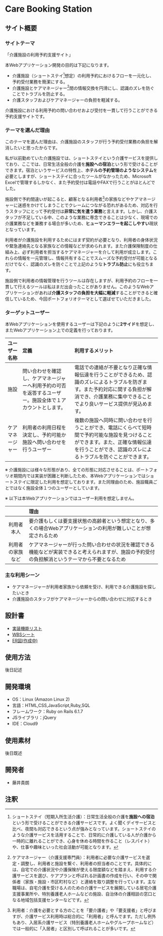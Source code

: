 # Care Booking Station

## サイト概要
### サイトテーマ
「介護施設の利用予約支援サイト」

本Webアプリケーション開発の目的は下記になります。
- 介護施設（ショートステイ[^1]想定）の利用予約におけるフローを一元化し、予約受付業務を簡潔にする。
- 介護施設とケアマネージャー[^2]間の情報交換を円滑にし、認識のズレを防ぐことでトラブルを防止する。
- 介護スタッフおよびケアマネージャーの負担を軽減する。

介護施設における利用予約の問い合わせおよび受付を一貫して行うことができる予約支援サイトです。

### テーマを選んだ理由
このテーマを選んだ理由は、介護施設のスタッフが行う予約受付業務の負担を解消したいと思ったからです。

私が以前勤めていた介護施設では、ショートステイという介護サービスを提供しており、ここでは、日常生活全般の介護を**施設への宿泊**という形で受けることができます。宿泊というサービスの特性上、**ホテルの予約管理のようなシステム**を必要としますが、ショートステイに合ったツールがなかったため、Microsoft Excelで管理するしかなく、また予約受付は電話やFAXで行うことがほとんどでした。

施設側で予約間違いが起こると、顧客となる利用者[^3]の家族などやケアマネージャーに迷惑をかけてしまうことでクレームにつながる恐れがあるため、対応を行うスタッフにとって予約受付は**非常に気を遣う業務**と言えます。しかし、介護スタッフが不足している中、このような業務に専念できることは少なく、現場での介護業務などを兼務する場合が多いため、**ヒューマンエラーを起こしやすい**現状となっています。

利用者が介護施設を利用するためにはまず契約が必要となり、利用者の身体状況や緊急連絡先となる家族などの情報などが求められます。また介護保険制度の仕組み上、必ず利用者を担当するケアマネージャーを介して利用が成立します。これらの情報を一元管理し、情報共有することでスムーズな予約受付が可能となるだけでなく、認識のズレを防ぐことで上記のような**トラブル防止**にも役立ちます。

施設側で利用者の情報管理を行うツールは存在しますが、利用予約のフローを一貫して行えるツールは私はまだ出会ったことがありません。このようなWebアプリケーションがあれば**介護スタッフの負担を大幅に軽減**することができると確信しているため、今回ポートフォリオテーマとして選ばせていただきました。

### ターゲットユーザー
本Webアプリケーションを使用するユーザーは下記のように**2サイド**を想定し、またWebアプリケーション上での定義を行っております。

|ユーザー名称|定義|利用するメリット|
| :----: | :---- | :---- |
|施設|問い合わせを確認し、ケアマネージャーへ利用予約の可否を返答するユーザー。施設全体で１アカウントとします。|電話での連絡が不要となり正確な情報伝達を行うことができるため、認識のズレによるトラブルを防ぎます。また予約対応に関する負担が解消でき、介護業務に集中できることでより良いサービス提供が見込めます。|
|ケアマネージャー|利用者の利用日程を決定し、予約可能か施設へ問い合わせを行うユーザー|複数の施設へ同時に問い合わせを行うことができ、電話にくらべて短時間で予約可能な施設を見つけることができます。また、正確な情報伝達を行うことができ、認識のズレによるトラブルを防ぐことができます。|

※ 介護施設には様々な形態があり、全ての形態に対応させることは、ポートフォリオ期間内では実装が困難と判断したため、本Webアプリケーションではショートステイに限定した利用を想定しております。また同理由のため、施設職員ごとではなく施設全体１つのユーザーとしています。

※ 以下は本Webアプリケーションではユーザー利用を想定しません。

||理由|
| :----: | :---- |
|利用者本人|要介護もしくは要支援状態の高齢者という想定となり、多くの場合Webアプリケーションの利用が難しいことが想定されるため|
|利用者の家族など|ケアマネージャーが行った問い合わせの状況を確認できる機能などが実装できると考えられますが、施設の予約受付の負担解消というテーマから不要となるため|

### 主な利用シーン
- ケアマネージャーが利用者家族から依頼を受け、利用できる介護施設を探したいとき
- 介護施設のスタッフがケアマネージャーからの問い合わせに対応するとき

## 設計書

- [実装機能リスト](https://docs.google.com/spreadsheets/d/1J6Uxj-A30PedugFfqIiABtHzXFzedv6D5jPgz_zLnoQ/edit?usp=sharing)
- [WBSシート](https://docs.google.com/spreadsheets/d/1Y9kHUkS9Iz4I_2a5GB5P7F4Q2k2RhHR1o1ESg8uAGfI/edit?usp=sharing)
- [ER図(作成中)](https://drive.google.com/file/d/1-5Mq1Rx-QLpNDq6YmvZexIg7xuPE_aFt/view?usp=sharing)

## 使用方法
後日記述

## 開発環境
- OS：Linux (Amazon Linux 2)
- 言語：HTML,CSS,JavaScript,Ruby,SQL
- フレームワーク：Ruby on Rails 6.1.7
- JSライブラリ：jQuery
- IDE：Cloud9

## 使用素材
後日既述

## 開発者
- 藤井貴朗


## 注釈
[^1]: ショートステイ（短期入所生活介護）：日常生活全般の介護を**施設への宿泊**という形で受けることができる介護サービスです。よく聞くデイサービスと比べ、夜間も対応できるという点が強みとなっています。ショートステイのような介護サービスを活用することで、日常的に介護している人が介護から一時的に離れることができ、心身を休める時間を作ること（レスパイト）や、仕事や趣味といった社会活動が可能となります。

[^2]: ケアマネージャー（介護支援専門員）：利用者に必要な介護サービスを選定・調整し、利用者と施設を繋ぐ、利用者の担当者のことです。具体的には、自宅での介護状況や介護保険が使える限度額などを踏まえ、利用する介護サービスを選び、ケアプランと呼ばれる計画書の作成を行い、その中で関係者（家族・施設・市区町村など）と連絡を取り調整を行っています。主な職場は、自宅介護を受ける人のための介護サービスを展開している居宅介護支援事業所や、特別養護老人ホームなどの施設、自治体の介護相談の窓口となる地域包括支援センターなどです。

[^3]: 利用者：介護を必要とする方のことを「要介護者」や「要支援者」と呼びますが、介護サービス利用時は総合的に「利用者」と呼んでます。ただし例外もあり、入居系介護サービス（特別養護老人ホームやグループホームなど）では一般的に「入居者」と区別して呼ばれることが多いです。
